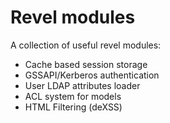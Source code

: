 Revel modules
=============

A collection of useful revel modules:

* Cache based session storage
* GSSAPI/Kerberos authentication
* User LDAP attributes loader
* ACL system for models
* HTML Filtering (deXSS)
